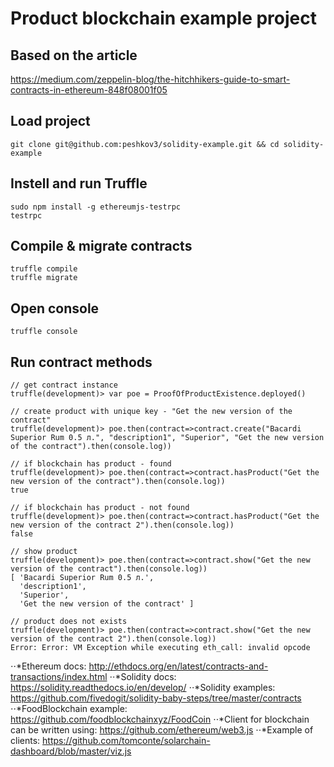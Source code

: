 # Product blockchain example project

## Based on the article 
https://medium.com/zeppelin-blog/the-hitchhikers-guide-to-smart-contracts-in-ethereum-848f08001f05

## Load project 
```
git clone git@github.com:peshkov3/solidity-example.git && cd solidity-example
```
## Instell and run Truffle
```
sudo npm install -g ethereumjs-testrpc
testrpc
```
## Compile & migrate contracts
```
truffle compile
truffle migrate
```
 ## Open console
```
truffle console 
```
## Run contract methods
```
// get contract instance
truffle(development)> var poe = ProofOfProductExistence.deployed()

// create product with unique key - "Get the new version of the contract"
truffle(development)> poe.then(contract=>contract.create("Bacardi Superior Rum 0.5 л.", "description1", "Superior", "Get the new version of the contract").then(console.log))

// if blockchain has product - found
truffle(development)> poe.then(contract=>contract.hasProduct("Get the new version of the contract").then(console.log))
true

// if blockchain has product - not found
truffle(development)> poe.then(contract=>contract.hasProduct("Get the new version of the contract 2").then(console.log))
false

// show product 
truffle(development)> poe.then(contract=>contract.show("Get the new version of the contract").then(console.log))
[ 'Bacardi Superior Rum 0.5 л.',
  'description1',
  'Superior',
  'Get the new version of the contract' ]
  
// product does not exists 
truffle(development)> poe.then(contract=>contract.show("Get the new version of the contract 2").then(console.log))
Error: Error: VM Exception while executing eth_call: invalid opcode

```
⋅⋅*Ethereum docs: http://ethdocs.org/en/latest/contracts-and-transactions/index.html
⋅⋅*Solidity docs: https://solidity.readthedocs.io/en/develop/
⋅⋅*Solidity examples: https://github.com/fivedogit/solidity-baby-steps/tree/master/contracts
⋅⋅*FoodBlockchain example: https://github.com/foodblockchainxyz/FoodCoin
⋅⋅*Client for blockchain can be written using: https://github.com/ethereum/web3.js
⋅⋅*Example of clients: https://github.com/tomconte/solarchain-dashboard/blob/master/viz.js
